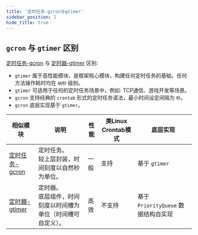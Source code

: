```yaml
---
title: '定时任务-gcron与gtimer'
sidebar_position: 2
hide_title: true
---
```


## `gcron` 与 `gtimer` 区别

[定时任务-gcron](6-定时任务-gcron.md) 与 [定时器-gtimer](../0-定时器-gtimer/0-定时器-gtimer.md) 区别:

- `gtimer` 属于高性能模块，是框架核心模块，构建任何定时任务的基础，任何方法操作耗时均在 `纳秒` 级别。
- `gtimer` 可适用于任何的定时任务场景中，例如: TCP通信、游戏开发等场景。
- `gcron` 支持经典的 `crontab` 形式的定时任务语法，最小时间设定间隔为 `秒`。
- `gcron` 底层实现基于 `gtimer`。

| 相似模块 | 说明 | 性能 | 类Linux Crontab模式 | 底层实现 |
| --- | --- | --- | --- | --- |
| [定时任务-gcron](6-定时任务-gcron.md) | 定时任务。<br />较上层封装，时间刻度以自然秒为单位。 | 一般 | 支持 | 基于 `gtimer` |
| [定时器-gtimer](../0-定时器-gtimer/0-定时器-gtimer.md) | 定时器。<br />底层组件，时间刻度以时间槽为单位（时间槽可自定义）。 | 高效 | 不支持 | 基于 `PriorityQueue` 数据结构自实现 |